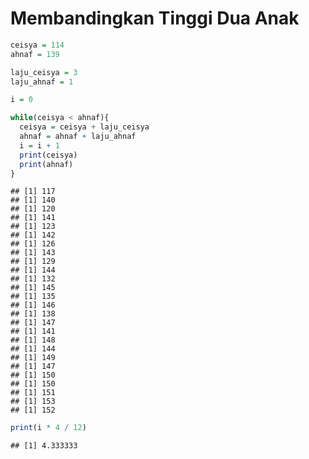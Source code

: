Membandingkan Tinggi Dua Anak
================

``` r
ceisya = 114
ahnaf = 139

laju_ceisya = 3
laju_ahnaf = 1

i = 0

while(ceisya < ahnaf){
  ceisya = ceisya + laju_ceisya
  ahnaf = ahnaf + laju_ahnaf
  i = i + 1
  print(ceisya)
  print(ahnaf)
}
```

    ## [1] 117
    ## [1] 140
    ## [1] 120
    ## [1] 141
    ## [1] 123
    ## [1] 142
    ## [1] 126
    ## [1] 143
    ## [1] 129
    ## [1] 144
    ## [1] 132
    ## [1] 145
    ## [1] 135
    ## [1] 146
    ## [1] 138
    ## [1] 147
    ## [1] 141
    ## [1] 148
    ## [1] 144
    ## [1] 149
    ## [1] 147
    ## [1] 150
    ## [1] 150
    ## [1] 151
    ## [1] 153
    ## [1] 152

``` r
print(i * 4 / 12)
```

    ## [1] 4.333333
